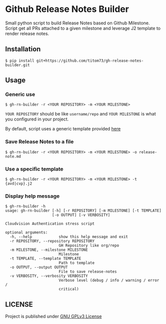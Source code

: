 # Github Release Notes Builder

Small python script to build Release Notes based on Github Milestone.
Script get all PRs attached to a given milestone and leverage J2 template to render release notes.

## Installation

```shell
$ pip install git+https://github.com/titom73/gh-release-notes-builder.git
```

## Usage

### Generic use

```shell
$ gh-rn-builder -r <YOUR REPOSITORY> -m <YOUR MILESTONE>
```

`YOUR REPOSITORY` should be like `username/repo` and `YOUR MILESTONE` is what you configured in your project.

By default, script uses a generic template provided [here](inetsix_release_notes_builder/templates/default.j2)

### Save Release Notes to a file

```
$ gh-rn-builder -r <YOUR REPOSITORY> -m <YOUR MILESTONE> -o release-note.md
```

### Use a specific template

```shell
$ gh-rn-builder -r <YOUR REPOSITORY> -m <YOUR MILESTONE> -t {avd|cvp}.j2
```

### Display help message

```shell
$ gh-rn-builder -h
usage: gh-rn-builder [-h] [-r REPOSITORY] [-m MILESTONE] [-t TEMPLATE]
                     [-o OUTPUT] [-v VERBOSITY]

Cloudvision Authentication stress script

optional arguments:
  -h, --help            show this help message and exit
  -r REPOSITORY, --repository REPOSITORY
                        GH Repository like org/repo
  -m MILESTONE, --milestone MILESTONE
                        Milestone
  -t TEMPLATE, --template TEMPLATE
                        Path to template
  -o OUTPUT, --output OUTPUT
                        File to save release-notes
  -v VERBOSITY, --verbosity VERBOSITY
                        Verbose level (debug / info / warning / error /
                        critical)
```

## LICENSE

Project is published under [GNU GPLv3 License](LICENSE)
